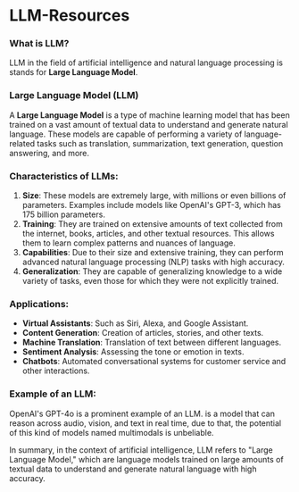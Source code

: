 # LLM-Resources

### What is LLM?

LLM in the field of artificial intelligence and natural language processing is stands for **Large Language Model**.

### Large Language Model (LLM)
A **Large Language Model** is a type of machine learning model that has been trained on a vast amount of textual data to understand and generate natural language. These models are capable of performing a variety of language-related tasks such as translation, summarization, text generation, question answering, and more.

### Characteristics of LLMs:
1. **Size**: These models are extremely large, with millions or even billions of parameters. Examples include models like OpenAI's GPT-3, which has 175 billion parameters.
2. **Training**: They are trained on extensive amounts of text collected from the internet, books, articles, and other textual resources. This allows them to learn complex patterns and nuances of language.
3. **Capabilities**: Due to their size and extensive training, they can perform advanced natural language processing (NLP) tasks with high accuracy.
4. **Generalization**: They are capable of generalizing knowledge to a wide variety of tasks, even those for which they were not explicitly trained.

### Applications:
- **Virtual Assistants**: Such as Siri, Alexa, and Google Assistant.
- **Content Generation**: Creation of articles, stories, and other texts.
- **Machine Translation**: Translation of text between different languages.
- **Sentiment Analysis**: Assessing the tone or emotion in texts.
- **Chatbots**: Automated conversational systems for customer service and other interactions.

### Example of an LLM:
OpenAI's GPT-4o is a prominent example of an LLM. is a model that can reason across audio, vision, and text in real time, due to that, the potential of this kind of models named multimodals is unbeliable.

In summary, in the context of artificial intelligence, LLM refers to "Large Language Model," which are language models trained on large amounts of textual data to understand and generate natural language with high accuracy.
